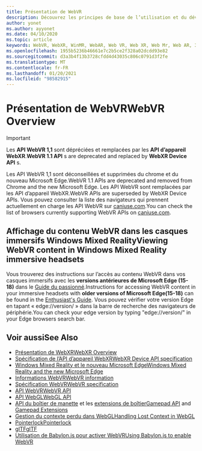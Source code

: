 ```yaml
---
title: Présentation de WebVR
description: Découvrez les principes de base de l’utilisation et du développement d’applications WebVR s’exécutant sur des casques immersifs Windows Mixed Reality.
author: yonet
ms.author: ayyonet
ms.date: 04/10/2020
ms.topic: article
keywords: WebVR, WebXR, WinMR, WebAR, Web VR, Web XR, Web Mr, Web AR, 360, 360 Video, 360 vidéos, 360 photo, 360 photos, 360 content, Internet immersif, immersiveweb, IW
ms.openlocfilehash: 1955b5236b46661e7c2b5ce2f328a02dcdd93e82
ms.sourcegitcommit: d3a3b4f13b3728cfdd4d43035c806c0791d3f2fe
ms.translationtype: MT
ms.contentlocale: fr-FR
ms.lasthandoff: 01/20/2021
ms.locfileid: "98582915"
---
```

# <a name="webvr-overview"></a><span data-ttu-id="d56a6-104">Présentation de WebVR</span><span class="sxs-lookup"><span data-stu-id="d56a6-104">WebVR Overview</span></span>

> [!IMPORTANT]
> <span data-ttu-id="d56a6-105">Les **API WebVR 1,1** sont dépréciées et remplacées par les **API d’appareil WebXR**.</span><span class="sxs-lookup"><span data-stu-id="d56a6-105">**WebVR 1.1 API** s are deprecated and replaced by **WebXR Device API** s.</span></span>

<span data-ttu-id="d56a6-106">Les API WebVR 1,1 sont déconseillées et supprimées du chrome et du nouveau Microsoft Edge.</span><span class="sxs-lookup"><span data-stu-id="d56a6-106">WebVR 1.1 APIs are deprecated and removed from Chrome and the new Microsoft Edge.</span></span> <span data-ttu-id="d56a6-107">Les API WebVR sont remplacées par les API d’appareil WebXR.</span><span class="sxs-lookup"><span data-stu-id="d56a6-107">WebVR APIs are superseded by WebXR Device APIs.</span></span> <span data-ttu-id="d56a6-108">Vous pouvez consulter la liste des navigateurs qui prennent actuellement en charge les API WebVR sur [caniuse.com](https://caniuse.com/#search=webvr).</span><span class="sxs-lookup"><span data-stu-id="d56a6-108">You can check the list of browsers currently supporting WebVR APIs on [caniuse.com](https://caniuse.com/#search=webvr).</span></span>

## <a name="viewing-webvr-content-in-windows-mixed-reality-immersive-headsets"></a><span data-ttu-id="d56a6-109">Affichage du contenu WebVR dans les casques immersifs Windows Mixed Reality</span><span class="sxs-lookup"><span data-stu-id="d56a6-109">Viewing WebVR content in Windows Mixed Reality immersive headsets</span></span>

<span data-ttu-id="d56a6-110">Vous trouverez des instructions sur l’accès au contenu WebVR dans vos casques immersifs avec les **versions antérieures de Microsoft Edge (15-18)** dans le [Guide du passionné](/windows/mixed-reality/enthusiast-guide/webvr).</span><span class="sxs-lookup"><span data-stu-id="d56a6-110">Instructions for accessing WebVR content in your immersive headsets with **older versions of Microsoft Edge(15-18)** can be found in the [Enthusiast's Guide](/windows/mixed-reality/enthusiast-guide/webvr).</span></span> <span data-ttu-id="d56a6-111">Vous pouvez vérifier votre version Edge en tapant « edge://version/ » dans la barre de recherche des navigateurs de périphérie.</span><span class="sxs-lookup"><span data-stu-id="d56a6-111">You can check your edge version by typing "edge://version/" in your Edge browsers search bar.</span></span>

## <a name="see-also"></a><span data-ttu-id="d56a6-112">Voir aussi</span><span class="sxs-lookup"><span data-stu-id="d56a6-112">See Also</span></span>

* [<span data-ttu-id="d56a6-113">Présentation de WebXR</span><span class="sxs-lookup"><span data-stu-id="d56a6-113">WebXR Overview</span></span>](webxr-overview.md)
* [<span data-ttu-id="d56a6-114">Spécification de l’API d’appareil WebXR</span><span class="sxs-lookup"><span data-stu-id="d56a6-114">WebXR Device API specification</span></span>](https://immersive-web.github.io/webxr/)
* [<span data-ttu-id="d56a6-115">Windows Mixed Reality et le nouveau Microsoft Edge</span><span class="sxs-lookup"><span data-stu-id="d56a6-115">Windows Mixed Reality and the new Microsoft Edge</span></span>](/windows/mixed-reality/new-microsoft-edge)
* [<span data-ttu-id="d56a6-116">Informations WebVR</span><span class="sxs-lookup"><span data-stu-id="d56a6-116">WebVR information</span></span>](https://webvr.info)
* [<span data-ttu-id="d56a6-117">Spécification WebVR</span><span class="sxs-lookup"><span data-stu-id="d56a6-117">WebVR specification</span></span>](https://w3c.github.io/webvr/)
* <span data-ttu-id="d56a6-118">[API WebVR](/previous-versions//mt806281(v=vs.85))</span><span class="sxs-lookup"><span data-stu-id="d56a6-118">[WebVR API](/previous-versions//mt806281(v=vs.85))</span></span>
* <span data-ttu-id="d56a6-119">[API WebGL](/previous-versions/windows/internet-explorer/ie-developer/dev-guides/bg182648(v=vs.85))</span><span class="sxs-lookup"><span data-stu-id="d56a6-119">[WebGL API](/previous-versions/windows/internet-explorer/ie-developer/dev-guides/bg182648(v=vs.85))</span></span>
* <span data-ttu-id="d56a6-120">[API du boîtier de manette](https://msdn.microsoft.com/library/dn743630(v=vs.85).aspx) et les [extensions de boîtier](https://w3c.github.io/gamepad/extensions.html)</span><span class="sxs-lookup"><span data-stu-id="d56a6-120">[Gamepad API](https://msdn.microsoft.com/library/dn743630(v=vs.85).aspx) and [Gamepad Extensions](https://w3c.github.io/gamepad/extensions.html)</span></span>
* [<span data-ttu-id="d56a6-121">Gestion du contexte perdu dans WebGL</span><span class="sxs-lookup"><span data-stu-id="d56a6-121">Handling Lost Context in WebGL</span></span>](https://www.khronos.org/webgl/wiki/HandlingContextLost)
* [<span data-ttu-id="d56a6-122">Pointerlock</span><span class="sxs-lookup"><span data-stu-id="d56a6-122">Pointerlock</span></span>](https://www.w3.org/TR/pointerlock/)
* [<span data-ttu-id="d56a6-123">glTF</span><span class="sxs-lookup"><span data-stu-id="d56a6-123">glTF</span></span>](https://www.khronos.org/gltf)
* [<span data-ttu-id="d56a6-124">Utilisation de Babylon.js pour activer WebVR</span><span class="sxs-lookup"><span data-stu-id="d56a6-124">Using Babylon.js to enable WebVR</span></span>](/windows/uwp/get-started/adding-webvr-to-a-babylonjs-game)